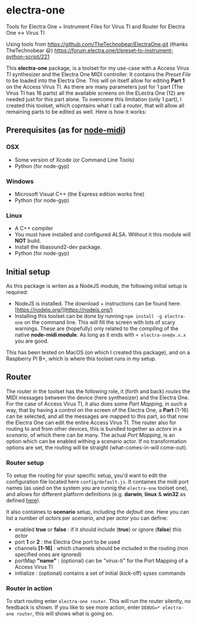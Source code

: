 # electra-one
Tools for Electra One + Instrument Files for Virus TI and Router for Electra One <-> Virus TI

Using tools from https://github.com/TheTechnobear/ElectraOne.git (thanks TheTechnobear 😃)
https://forum.electra.one/t/preset-to-instrument-python-script/221


This **electra-one** package, is a toolset for my use-case with a Access Virus TI synthesizer and the Electra One MIDI controller. It contains the *Preset File* to be loaded into the Electra One. This will on itself allow for editing **Part 1** on the Access Virus TI. As there are many parameters just for 1 part (The Virus TI has 16 parts) all the available screens on the ELectra One (12) are needed just for this part alone. To overcome this limitation (only 1 part), I created this toolset, which copntains what I call a *router*, that will allow all remaining parts to be edited as well. Here is how it works:


## Prerequisites (as for [node-midi](https://github.com/justinlatimer/node-midi))

### OSX

* Some version of Xcode (or Command Line Tools)
* Python (for node-gyp)

### Windows

* Microsoft Visual C++ (the Express edition works fine)
* Python (for node-gyp)

### Linux

* A C++ compiler
* You must have installed and configured ALSA. Without it this module will **NOT** build.
* Install the libasound2-dev package.
* Python (for node-gyp)

## Initial setup

As this package is writen as a NodeJS module, the following initial setup is required:

- NodeJS is installed. The download + instructions can be found here: [https://nodejs.org/](https://nodejs.org/)
- Installing this toolset can be done by running `npm install -g electra-one` on the command line. This will fill the screen with lots of scary warnings. These are (hopefully) only related to the compiling of the native **node-midi module**. As long as it ends with `+ electra-one@x.x.x` you are good.

This has been tested on MacOS (on which I created this package), and on a Raspberry PI B+, which is where this toolset runs in my setup.


## Router

The router in the toolset has the following role, it (forth and back) *routes* the MIDI messages between the device (here synthesizer) and the Electra One. For the case of Access Virus TI, it also does some *Part Mapping*, in such a way, that by having a control on the screen of the Electra One, a **Part** (1-16) can be selected, and all the messages are mapped to this part, so that now the Electra One can edit the entire Access Virus TI. The router also for routing to and from other devices, this is bundled together as *actors* in a *scenario*, of which there can be many. The actual *Port Mapping*, is an option which can be enabled withing a scenario actor. If no transformation options are set, the routing will be straight (what-comes-in-will come-out).

### Router setup

To setup the routing for your specific setup, you'd want to edit the configuration file located here `config/default.js`. It containes the midi port names (as used on the system you are runnig the `electra-one` toolset one), and allows for different platform definitions (e.g. **darwin**, **linux** & **win32** as defined [here](https://nodejs.org/api/os.html#os_os_platform)).

It also containes to **scenario** setup, including the *default* one. Here you can list a number of *actors* per *scenario*, and per *actor* you can define:

- enabled **true** or **false** : if it should include (**true**) or ignore (**false**) this *actor*
- port **1** or **2** : the Electra One port to be used
- channels **[1-16]** : which channels should be included in the routing (non specified ones are ignored)
- portMap **"name"** : (optional) can be "virus-ti" for the Port Mapping of a Access Virus TI
- initialize : (optional) contains a set of initial (kick-off) sysex commands


### Router in action

To start routing enter `electra-one router`. This will run the router silently, no feedback is shown. If you like to see more action, enter `DEBUG=* electra-one router`, this will shows what is going on.